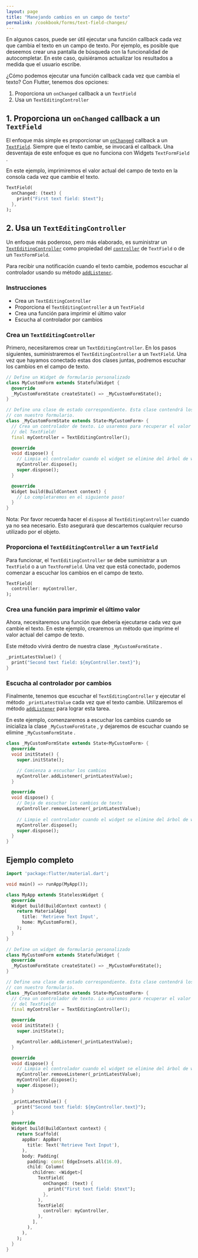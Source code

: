```yaml
---
layout: page
title: "Manejando cambios en un campo de texto"
permalink: /cookbook/forms/text-field-changes/
---
```


En algunos casos, puede ser útil ejecutar una función callback cada vez que cambia el texto en un campo de texto. Por ejemplo, es posible que deseemos crear una pantalla de búsqueda con la funcionalidad de autocompletar. En este caso, quisiéramos actualizar los resultados a medida que el usuario escribe.

¿Cómo podemos ejecutar una función callback cada vez que cambia el texto? Con Flutter, tenemos dos opciones:

  1. Proporciona un `onChanged` callback a un `TextField`
  2. Usa un `TextEditingController`

## 1. Proporciona un `onChanged` callback a un `TextField`

El enfoque más simple es proporcionar un 
[`onChanged`](https://docs.flutter.io/flutter/material/TextField/onChanged.html) 
callback a un 
[`TextField`](https://docs.flutter.io/flutter/material/TextField-class.html). 
Siempre que el texto cambie, se invocará el callback. Una desventaja de este enfoque es que no funciona con Widgets `TextFormField` .

En este ejemplo, imprimiremos el valor actual del campo de texto en la consola cada vez que cambie el texto.

<!-- skip -->
```dart
TextField(
  onChanged: (text) {
    print("First text field: $text");
  },
);
```

## 2. Usa un `TextEditingController`

Un enfoque más poderoso, pero más elaborado, es suministrar un
[`TextEditingController`](https://docs.flutter.io/flutter/widgets/TextEditingController-class.html)
como propiedad del 
[`controller`](https://docs.flutter.io/flutter/material/TextField/controller.html)
de `TextField` o de un `TextFormField`.

Para recibir una notificación cuando el texto cambie, podemos escuchar al controlador usando su método 
[`addListener`](https://docs.flutter.io/flutter/foundation/ChangeNotifier/addListener.html).

### Instrucciones

  - Crea un `TextEditingController`
  - Proporciona el `TextEditingController` a un `TextField`
  - Crea una función para imprimir el último valor
  - Escucha al controlador por cambios

### Crea un `TextEditingController`

Primero, necesitaremos crear un `TextEditingController`. En los pasos siguientes, suministraremos el `TextEditingController` a un `TextField`. Una vez que hayamos conectado estas dos clases juntas, podremos escuchar los cambios en el campo de texto.

<!-- skip -->
```dart
// Define un Widget de formulario personalizado
class MyCustomForm extends StatefulWidget {
  @override
  _MyCustomFormState createState() => _MyCustomFormState();
}

// Define una clase de estado correspondiente. Esta clase contendrá los datos relacionados
// con nuestro formulario.
class _MyCustomFormState extends State<MyCustomForm> {
  // Crea un controlador de texto. Lo usaremos para recuperar el valor actual 
  // del TextField!
  final myController = TextEditingController();

  @override
  void dispose() {
    // Limpia el controlador cuando el widget se elimine del árbol de widgets
    myController.dispose();
    super.dispose();
  }

  @override
  Widget build(BuildContext context) {
    // Lo completaremos en el siguiente paso!
  }
}
```

Nota: Por favor recuerda hacer el `dispose` al `TextEditingController` cuando ya no sea necesario. Esto asegurará que descartemos cualquier recurso utilizado por el objeto.

### Proporciona el `TextEditingController` a un `TextField`

Para funcionar, el `TextEditingController` se debe suministrar a un 
`TextField` o a un `TextFormField`. Una vez que está conectado, podemos comenzar a escuchar los cambios en el campo de texto. 

<!-- skip -->
```dart
TextField(
  controller: myController,
);
```

### Crea una función para imprimir el último valor

Ahora, necesitaremos una función que debería ejecutarse cada vez que cambie el texto. En este ejemplo, crearemos un método que imprime el valor actual del campo de texto.

Este método vivirá dentro de nuestra clase `_MyCustomFormState` .

<!-- skip -->
```dart
_printLatestValue() {
  print("Second text field: ${myController.text}");
}
```

### Escucha al controlador por cambios

Finalmente, tenemos que escuchar el `TextEditingController` y ejecutar el método 
`_printLatestValue`  cada vez que el texto cambie. Utilizaremos el método 
[`addListener`](https://docs.flutter.io/flutter/foundation/ChangeNotifier/addListener.html)  para lograr esta tarea.

En este ejemplo, comenzaremos a escuchar los cambios cuando se inicializa la clase 
`_MyCustomFormState` , y dejaremos de escuchar cuando se elimine 
`_MyCustomFormState` .

<!-- skip -->
```dart
class _MyCustomFormState extends State<MyCustomForm> {
  @override
  void initState() {
    super.initState();

    // Comienza a escuchar los cambios 
    myController.addListener(_printLatestValue);
  }

  @override
  void dispose() {
    // Deja de escuchar los cambios de texto
    myController.removeListener(_printLatestValue);
    
    // Limpie el controlador cuando el widget se elimine del árbol de widgets
    myController.dispose();
    super.dispose();
  }
}
```

## Ejemplo completo

```dart
import 'package:flutter/material.dart';

void main() => runApp(MyApp());

class MyApp extends StatelessWidget {
  @override
  Widget build(BuildContext context) {
    return MaterialApp(
      title: 'Retrieve Text Input',
      home: MyCustomForm(),
    );
  }
}

// Define un widget de formulario personalizado
class MyCustomForm extends StatefulWidget {
  @override
  _MyCustomFormState createState() => _MyCustomFormState();
}

// Define una clase de estado correspondiente. Esta clase contendrá los datos relacionados 
// con nuestro formulario.
class _MyCustomFormState extends State<MyCustomForm> {
  // Crea un controlador de texto. Lo usaremos para recuperar el valor actual
  // del TextField!
  final myController = TextEditingController();

  @override
  void initState() {
    super.initState();

    myController.addListener(_printLatestValue);
  }

  @override
  void dispose() {
    // Limpia el controlador cuando el widget se elimine del árbol de widgets
    myController.removeListener(_printLatestValue);
    myController.dispose();
    super.dispose();
  }

  _printLatestValue() {
    print("Second text field: ${myController.text}");
  }

  @override
  Widget build(BuildContext context) {
    return Scaffold(
      appBar: AppBar(
        title: Text('Retrieve Text Input'),
      ),
      body: Padding(
        padding: const EdgeInsets.all(16.0),
        child: Column(
          children: <Widget>[
            TextField(
              onChanged: (text) {
                print("First text field: $text");
              },
            ),
            TextField(
              controller: myController,
            ),
          ],
        ),
      ),
    );
  }
}
```
